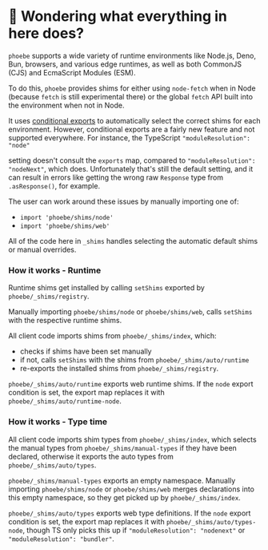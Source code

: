 # 👋 Wondering what everything in here does?

`phoebe` supports a wide variety of runtime environments like Node.js, Deno, Bun, browsers, and various
edge runtimes, as well as both CommonJS (CJS) and EcmaScript Modules (ESM).

To do this, `phoebe` provides shims for either using `node-fetch` when in Node (because `fetch` is still experimental there) or the global `fetch` API built into the environment when not in Node.

It uses [conditional exports](https://nodejs.org/api/packages.html#conditional-exports) to
automatically select the correct shims for each environment. However, conditional exports are a fairly new
feature and not supported everywhere. For instance, the TypeScript `"moduleResolution": "node"`

setting doesn't consult the `exports` map, compared to `"moduleResolution": "nodeNext"`, which does.
Unfortunately that's still the default setting, and it can result in errors like
getting the wrong raw `Response` type from `.asResponse()`, for example.

The user can work around these issues by manually importing one of:

- `import 'phoebe/shims/node'`
- `import 'phoebe/shims/web'`

All of the code here in `_shims` handles selecting the automatic default shims or manual overrides.

### How it works - Runtime

Runtime shims get installed by calling `setShims` exported by `phoebe/_shims/registry`.

Manually importing `phoebe/shims/node` or `phoebe/shims/web`, calls `setShims` with the respective runtime shims.

All client code imports shims from `phoebe/_shims/index`, which:

- checks if shims have been set manually
- if not, calls `setShims` with the shims from `phoebe/_shims/auto/runtime`
- re-exports the installed shims from `phoebe/_shims/registry`.

`phoebe/_shims/auto/runtime` exports web runtime shims.
If the `node` export condition is set, the export map replaces it with `phoebe/_shims/auto/runtime-node`.

### How it works - Type time

All client code imports shim types from `phoebe/_shims/index`, which selects the manual types from `phoebe/_shims/manual-types` if they have been declared, otherwise it exports the auto types from `phoebe/_shims/auto/types`.

`phoebe/_shims/manual-types` exports an empty namespace.
Manually importing `phoebe/shims/node` or `phoebe/shims/web` merges declarations into this empty namespace, so they get picked up by `phoebe/_shims/index`.

`phoebe/_shims/auto/types` exports web type definitions.
If the `node` export condition is set, the export map replaces it with `phoebe/_shims/auto/types-node`, though TS only picks this up if `"moduleResolution": "nodenext"` or `"moduleResolution": "bundler"`.
